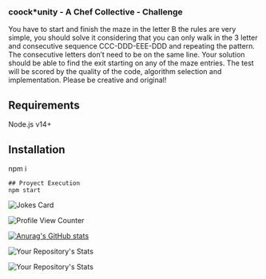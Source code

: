 ### coock*unity - A Chef Collective - Challenge

You have to start and finish the maze in the letter B
the rules are very simple, you should solve it considering that you can only walk in the 3 letter and 
consecutive sequence CCC-DDD-EEE-DDD and repeating the pattern. 
The consecutive letters don’t need to be on the same line. Your solution should be able to find the exit starting on any of the maze entries.
The test will be scored by the quality of the code, algorithm selection and implementation.
Please be creative and original!

## Requirements
Node.js v14+

## Installation
npm i
```
## Proyect Execution
npm start
```
![Jokes Card](https://readme-jokes.vercel.app/api)

![Profile View Counter](https://komarev.com/ghpvc/?username=Tanu-N-Prabhu)


[![Anurag's GitHub stats](https://github-readme-stats.vercel.app/api?username=kNightRunner)](https://github.com/anuraghazra/github-readme-stats)

![Your Repository's Stats](https://github-readme-stats.vercel.app/api/top-langs/?username=Tanu-N-Prabhu&theme=blue-green)

![Your Repository's Stats](https://contrib.rocks/image?repo=Tanu-N-Prabhu/Python)
